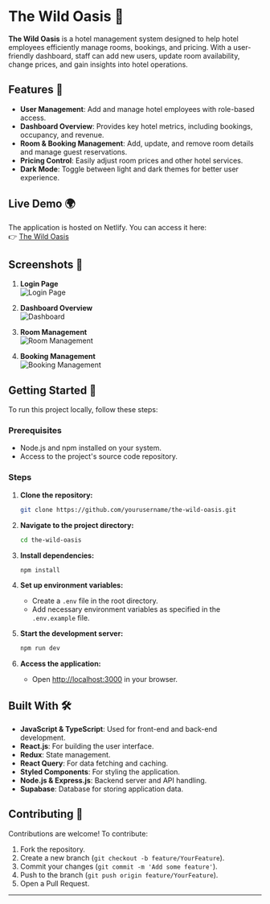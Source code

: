 # The Wild Oasis 🏨

**The Wild Oasis** is a hotel management system designed to help hotel employees efficiently manage rooms, bookings, and pricing. With a user-friendly dashboard, staff can add new users, update room availability, change prices, and gain insights into hotel operations.

## Features 🌟

- **User Management**: Add and manage hotel employees with role-based access.
- **Dashboard Overview**: Provides key hotel metrics, including bookings, occupancy, and revenue.
- **Room & Booking Management**: Add, update, and remove room details and manage guest reservations.
- **Pricing Control**: Easily adjust room prices and other hotel services.
- **Dark Mode**: Toggle between light and dark themes for better user experience.

## Live Demo 🌍

The application is hosted on Netlify. You can access it here:  
👉 [The Wild Oasis](https://the-wild-oasis-og.netlify.app)

## Screenshots 📸

1. **Login Page**  
   ![Login Page](path-to-login-image.png)  

2. **Dashboard Overview**  
   ![Dashboard](path-to-dashboard-image.png)  

3. **Room Management**  
   ![Room Management](path-to-room-management-image.png)  

4. **Booking Management**  
   ![Booking Management](path-to-booking-image.png)  

## Getting Started 🚀

To run this project locally, follow these steps:

### Prerequisites

- Node.js and npm installed on your system.
- Access to the project's source code repository.

### Steps

1. **Clone the repository:**  
   ```bash  
   git clone https://github.com/yourusername/the-wild-oasis.git  
   ```  

2. **Navigate to the project directory:**  
   ```bash  
   cd the-wild-oasis  
   ```  

3. **Install dependencies:**  
   ```bash  
   npm install  
   ```  

4. **Set up environment variables:**  
   - Create a `.env` file in the root directory.  
   - Add necessary environment variables as specified in the `.env.example` file.  

5. **Start the development server:**  
   ```bash  
   npm run dev  
   ```  

6. **Access the application:**  
   - Open [http://localhost:3000](http://localhost:3000) in your browser.  

## Built With 🛠  

- **JavaScript & TypeScript**: Used for front-end and back-end development.  
- **React.js**: For building the user interface.  
- **Redux**: State management.  
- **React Query**: For data fetching and caching.  
- **Styled Components**: For styling the application.  
- **Node.js & Express.js**: Backend server and API handling.  
- **Supabase**: Database for storing application data.  

## Contributing 🤝  

Contributions are welcome! To contribute:  

1. Fork the repository.  
2. Create a new branch (`git checkout -b feature/YourFeature`).  
3. Commit your changes (`git commit -m 'Add some feature'`).  
4. Push to the branch (`git push origin feature/YourFeature`).  
5. Open a Pull Request.  

---
